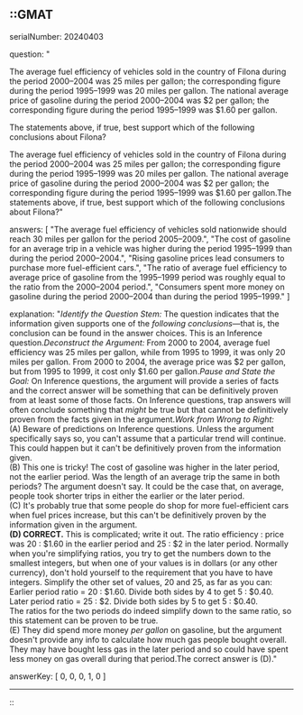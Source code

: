 ::GMAT
---


serialNumber: 20240403

question: "<p>The average fuel efficiency of vehicles sold in the country of Filona during the period 2000–2004 was 25 miles per gallon; the corresponding figure during the period 1995–1999 was 20 miles per gallon. The national average price of gasoline during the period 2000–2004 was $2 per gallon; the corresponding figure during the period 1995–1999 was $1.60 per gallon.</p><p>The statements above, if true, best support which of the following conclusions about Filona?</p>The average fuel efficiency of vehicles sold in the country of Filona during the period 2000–2004 was 25 miles per gallon; the corresponding figure during the period 1995–1999 was 20 miles per gallon. The national average price of gasoline during the period 2000–2004 was $2 per gallon; the corresponding figure during the period 1995–1999 was $1.60 per gallon.The statements above, if true, best support which of the following conclusions about Filona?"

answers: [
  "The average fuel efficiency of vehicles sold nationwide should reach 30 miles per gallon for the period 2005–2009.",
  "The cost of gasoline for an average trip in a vehicle was higher during the period 1995–1999 than during the period 2000–2004.",
  "Rising gasoline prices lead consumers to purchase more fuel-efficient cars.",
  "The ratio of average fuel efficiency to average price of gasoline from the 1995–1999 period was roughly equal to the ratio from the 2000–2004 period.",
  "Consumers spent more money on gasoline during the period 2000–2004 than during the period 1995–1999."
]

explanation: "<i>Identify the Question Stem:</i> The question indicates that the information given supports one of the <i>following conclusions</i>—that is, the conclusion can be found in the answer choices. This is an Inference question.<i>Deconstruct the Argument:</i> From 2000 to 2004, average fuel efficiency was 25 miles per gallon, while from 1995 to 1999, it was only 20 miles per gallon. From 2000 to 2004, the average price was $2 per gallon, but from 1995 to 1999,  it cost only $1.60 per gallon.<i>Pause and State the Goal:</i> On Inference questions, the argument will provide a series of facts and the correct answer will be something that can be definitively proven from at least some of those facts. On Inference questions, trap answers will often conclude something that <i>might</i> be true but that cannot be definitively proven from the facts given in the argument.<i>Work from Wrong to Right:</i><br>(A) Beware of predictions on Inference questions. Unless the argument specifically says so, you can't assume that a particular trend will continue. This could happen but it can't be definitively proven from the information given.<br>(B) This one is tricky! The cost of gasoline was higher in the later period, not the earlier period. Was the length of an average trip the same in both periods? The argument doesn't say. It could be the case that, on average, people took shorter trips in either the earlier or the later period.<br>(C) It's probably true that some people do shop for more fuel-efficient cars when fuel prices increase, but this can't be definitively proven by the information given in the argument.<br><b>(D) CORRECT.</b> This is complicated; write it out. The ratio efficiency : price was 20 : $1.60 in the earlier period and 25 : $2 in the later period. Normally when you're simplifying ratios, you try to get the numbers down to the smallest integers, but when one of your values is in dollars (or any other currency), don't hold yourself to the requirement that you have to have integers. Simplify the other set of values, 20 and 25, as far as you can:<br>Earlier period ratio = 20 : $1.60. Divide both sides by 4 to get 5 : $0.40. <br>Later period ratio = 25 : $2. Divide both sides by 5 to get 5 : $0.40. <br>The ratios for the two periods do indeed simplify down to the same ratio, so this statement can be proven to be true.<br>(E) They did spend more money <i>per gallon</i> on gasoline, but the argument doesn't provide any info to calculate how much gas people bought overall. They may have bought less gas in the later period and so could have spent less money on gas overall during that period.The correct answer is (D)."

answerKey: [
  0, 
  0, 
  0, 
  1, 
  0
]



---
::